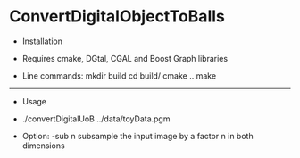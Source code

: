 # ConvertDigitalObjectToBalls

* Installation

- Requires cmake, DGtal, CGAL and Boost Graph libraries

- Line commands:
  mkdir build
  cd build/
  cmake ..
  make

-------------------------

* Usage

- ./convertDigitalUoB ../data/toyData.pgm

- Option: -sub n
          subsample the input image by a factor n in both dimensions




  
